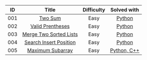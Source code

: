 |  ID  |                            Title                             | Difficulty |                            Solved with                            |
| :--: | :----------------------------------------------------------: | :--------: | :----------------------------------------------------------: |
| 001  |      [Two Sum](https://leetcode.com/problems/two-sum/)       |    Easy    | [Python](Top100LikedQuestions/TwoSum.md) |
| 002  |      [Valid Prentheses](https://leetcode.com/problems/valid-parentheses/)       |    Easy    | [Python](Top100LikedQuestions/ValidParentheses.md) |
| 003  |      [Merge Two Sorted Lists](https://leetcode.com/problems/merge-two-sorted-lists/)       |    Easy    | [Python](Top100LikedQuestions/MergeTwoSortedLists.md) |
| 004  |      [Search Insert Position](https://leetcode.com/problems/search-insert-position/)       |    Easy    | [Python](Top100LikedQuestions/SearchInsertPosition.md) |
| 005  |      [Maximum Subarray](https://leetcode.com/problems/maximum-subarray/)       |    Easy    | [Python, C++](Top100LikedQuestions/MaximumSubarray.md) |
